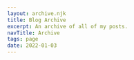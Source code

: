 ```yaml
---
layout: archive.njk
title: Blog Archive
excerpt: An archive of all of my posts.
navTitle: Archive
tags: page
date: 2022-01-03
---
```

